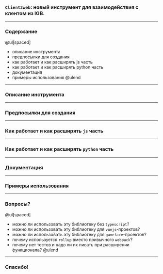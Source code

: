 ### `Client2web`: новый инструмент для взаимодействия с клентом из IGB.

---

### Содержание

@ul[spaced]
- описание инструмента
- предпосылки для создания
- как работает и как расширять js часть
- как работает и как расширять python часть
- документация
- примеры использования
@ulend

---

### Описание инструмента

---

### Предпосылки для создания

---

### Как работает и как расширять `js` часть

---

### Как работает и как расширять `python` часть

---

### Документация

---

### Примеры использования

---

### Вопросы?

@ul[spaced]
- можно ли использовать эту библиотеку без `typescript`?
- можно ли использовать эту библиотеку для `vuejs`-проектов?
- можно ли использовать эту библиотеку для `gameface`-проектов?
- почему используется `rollup` вместо привычного `webpack`?
- почему нет тестов и надо ли их писать при расширении функционала?
@ulend

---

### Спасибо!
